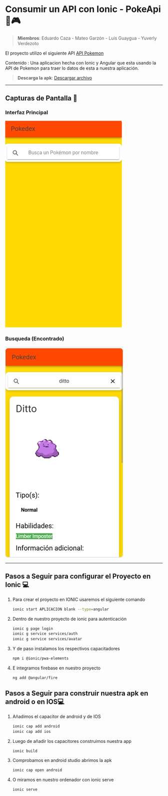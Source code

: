 # Consumir un API con Ionic - PokeApi 🐾🎮

> **Miembros**: Eduardo Caza - Mateo Garzón - Luis Guaygua - Yuverly Verdezoto

El proyecto utilizo el siguiente API [API Pokemon](https://pokeapi.co/) 

Contenido : Una aplicacion hecha con Ionic y Angular que esta usando la API de Pokemon para traer lo datos de esta a nuestra aplicación.

> **Descarga la apk**: [Descargar archivo](https://github.com/Eduardo-Caza/Geolocalizacion/blob/master/Geolocalizacion.apk)

---

## Capturas de Pantalla 📸

### Interfaz Principal

![image](https://github.com/YuverlyHidokun/Pokeapp-TK/blob/master/Busqueda.jpeg)

### Busqueda (Encontrado)


![image3](https://github.com/YuverlyHidokun/Pokeapp-TK/blob/master/Busqueda2.jpeg)


---

## Pasos a Seguir para configurar el Proyecto en Ionic 💻

1. Para crear el proyecto en IONIC usaremos el siguiente comando
   ```bash
   ionic start APLICACION blank --type=angular
2. Dentro de nuestro proyecto de ionic para autenticación
   ```bash
   ionic g page login
   ionic g service services/auth
   ionic g service services/avatar
3. Y de paso instalamos los respectivos capacitadores 
   ```bash
   npm i @ionic/pwa-elements
4. E integramos firebase en nuestro proyecto 
   ```bash
   ng add @angular/fire

## Pasos a Seguir para construir nuestra apk en android o en IOS💻

1. Añadimos el capacitor de android y de IOS
   ```bash
   ionic cap add android
   ionic cap add ios
2. Luego de añadir los capacitores construimos nuestra app
   ```bash
   ionic build
3. Comprobamos en android studio abrimos la apk
   ```bash
   ionic cap open android
4. O miramos en nuestro ordenador con ionic serve
   ```bash
   ionic serve


